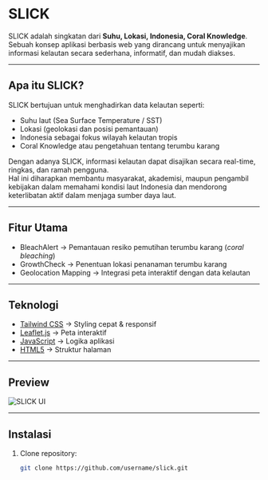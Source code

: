 # SLICK

SLICK adalah singkatan dari **Suhu, Lokasi, Indonesia, Coral Knowledge**.  
Sebuah konsep aplikasi berbasis web yang dirancang untuk menyajikan informasi kelautan secara sederhana, informatif, dan mudah diakses.

---

## Apa itu SLICK?
SLICK bertujuan untuk menghadirkan data kelautan seperti:
- Suhu laut (Sea Surface Temperature / SST)
- Lokasi (geolokasi dan posisi pemantauan)
- Indonesia sebagai fokus wilayah kelautan tropis
- Coral Knowledge atau pengetahuan tentang terumbu karang

Dengan adanya SLICK, informasi kelautan dapat disajikan secara real-time, ringkas, dan ramah pengguna.  
Hal ini diharapkan membantu masyarakat, akademisi, maupun pengambil kebijakan dalam memahami kondisi laut Indonesia dan mendorong keterlibatan aktif dalam menjaga sumber daya laut.

---

## Fitur Utama
- BleachAlert → Pemantauan resiko pemutihan terumbu karang (_coral bleaching_)
- GrowthCheck → Penentuan lokasi penanaman terumbu karang
- Geolocation Mapping → Integrasi peta interaktif dengan data kelautan

---

## Teknologi
- [Tailwind CSS](https://tailwindcss.com/) → Styling cepat & responsif  
- [Leaflet.js](https://leafletjs.com/) → Peta interaktif  
- [JavaScript](https://developer.mozilla.org/docs/Web/JavaScript) → Logika aplikasi  
- [HTML5](https://developer.mozilla.org/docs/Web/HTML) → Struktur halaman  

---

## Preview
![SLICK UI](./src/preview.png)

---

## Instalasi
1. Clone repository:
   ```bash
   git clone https://github.com/username/slick.git
